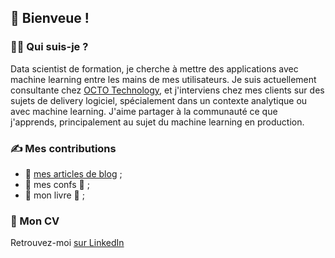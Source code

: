 ## 👋 Bienveue !

### 👩‍💻 Qui suis-je ?

Data scientist de formation, je cherche à mettre des applications avec machine learning entre les mains de mes utilisateurs.
Je suis actuellement consultante chez [OCTO Technology](https://octo.com/), et j'interviens chez mes clients sur des sujets de delivery logiciel, spécialement dans un contexte analytique ou avec machine learning.
J'aime partager à la communauté ce que j'apprends, principalement au sujet du machine learning en production.

### ✍️ Mes contributions

- 📰 [mes articles de blog](articles.md) ;
- 🎤 mes confs 🚧 ;
- 📖 mon livre 🚧 ;

### 📄 Mon CV

Retrouvez-moi [sur LinkedIn](https://www.linkedin.com/in/sof%C3%ADa-calcagno/)
